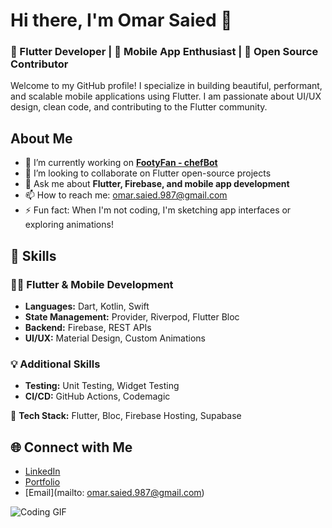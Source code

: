 # Hi there, I'm Omar Saied 👋
### 🚀 Flutter Developer | 📱 Mobile App Enthusiast | 🌟 Open Source Contributor

Welcome to my GitHub profile! I specialize in building beautiful, performant, and scalable mobile applications using Flutter. I am passionate about UI/UX design, clean code, and contributing to the Flutter community.

## About Me
- 🔭 I’m currently working on **[FootyFan - chefBot](https://github.com/johndoe/expense-tracker)**
- 👯 I’m looking to collaborate on Flutter open-source projects
- 💬 Ask me about **Flutter, Firebase, and mobile app development**
- 📫 How to reach me: omar.saied.987@gmail.com
- ⚡ Fun fact: When I'm not coding, I'm sketching app interfaces or exploring animations!

## 🚀 Skills
### 👨‍💻 Flutter & Mobile Development
- **Languages:** Dart, Kotlin, Swift
- **State Management:** Provider, Riverpod, Flutter Bloc
- **Backend:** Firebase, REST APIs
- **UI/UX:** Material Design, Custom Animations

### 💡 Additional Skills
- **Testing:** Unit Testing, Widget Testing
- **CI/CD:** GitHub Actions, Codemagic

🔧 **Tech Stack:** Flutter, Bloc, Firebase Hosting, Supabase


## 🌐 Connect with Me
- [LinkedIn](https://www.linkedin.com/in/omar-saied-88436b249/)  
- [Portfolio](https://johndoe.com)  
- [Email](mailto: omar.saied.987@gmail.com)

![Coding GIF](https://media.giphy.com/media/qgQUggAC3Pfv687qPC/giphy.gif)
